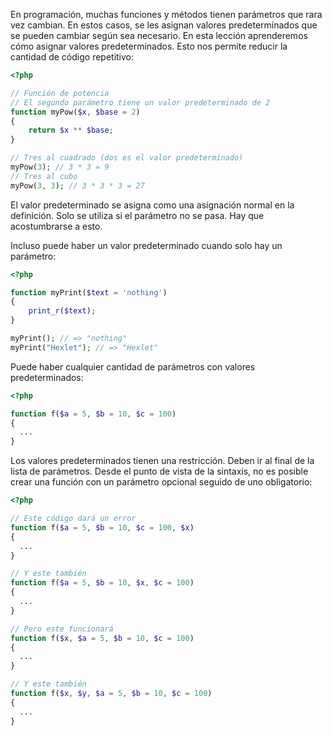 En programación, muchas funciones y métodos tienen parámetros que rara vez cambian. En estos casos, se les asignan valores predeterminados que se pueden cambiar según sea necesario. En esta lección aprenderemos cómo asignar valores predeterminados. Esto nos permite reducir la cantidad de código repetitivo:

```php
<?php

// Función de potencia
// El segundo parámetro tiene un valor predeterminado de 2
function myPow($x, $base = 2)
{
    return $x ** $base;
}

// Tres al cuadrado (dos es el valor predeterminado)
myPow(3); // 3 * 3 = 9
// Tres al cubo
myPow(3, 3); // 3 * 3 * 3 = 27
```

El valor predeterminado se asigna como una asignación normal en la definición. Solo se utiliza si el parámetro no se pasa. Hay que acostumbrarse a esto.

Incluso puede haber un valor predeterminado cuando solo hay un parámetro:

```php
<?php

function myPrint($text = 'nothing')
{
    print_r($text);
}

myPrint(); // => "nothing"
myPrint("Hexlet"); // => "Hexlet"
```

Puede haber cualquier cantidad de parámetros con valores predeterminados:

```php
<?php

function f($a = 5, $b = 10, $c = 100)
{
  ...
}
```

Los valores predeterminados tienen una restricción. Deben ir al final de la lista de parámetros. Desde el punto de vista de la sintaxis, no es posible crear una función con un parámetro opcional seguido de uno obligatorio:

```php
<?php

// Este código dará un error
function f($a = 5, $b = 10, $c = 100, $x)
{
  ...
}

// Y este también
function f($a = 5, $b = 10, $x, $c = 100)
{
  ...
}

// Pero este funcionará
function f($x, $a = 5, $b = 10, $c = 100)
{
  ...
}

// Y este también
function f($x, $y, $a = 5, $b = 10, $c = 100)
{
  ...
}
```
